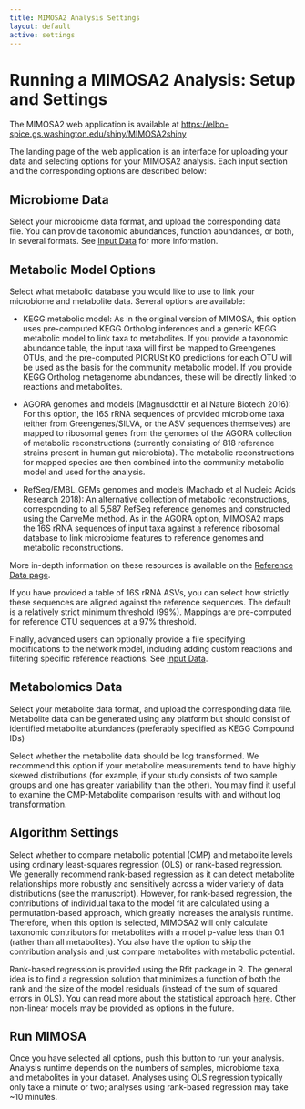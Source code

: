 ```yaml
---
title: MIMOSA2 Analysis Settings
layout: default
active: settings
---
```

# Running a MIMOSA2 Analysis: Setup and Settings

The MIMOSA2 web application is available at https://elbo-spice.gs.washington.edu/shiny/MIMOSA2shiny

The landing page of the web application is an interface for uploading your data and selecting options for your MIMOSA2 analysis. Each input section and the corresponding
options are described below:

## Microbiome Data
Select your microbiome data format, and upload the corresponding data file. You can provide taxonomic abundances, function abundances, or both, in several formats. 
See [Input Data](input.html) for more information.

## Metabolic Model Options
Select what metabolic database you would like to use to link your microbiome and metabolite data. Several options are available:

- KEGG metabolic model: As in the original version of MIMOSA, this option uses pre-computed KEGG Ortholog inferences 
and a generic KEGG metabolic model to link taxa to metabolites. If you provide a taxonomic abundance table, the input taxa will first be mapped to Greengenes OTUs, and the pre-computed PICRUSt KO predictions for each OTU will be used 
as the basis for the community metabolic model. 
If you provide KEGG Ortholog metagenome abundances, these will be directly linked to reactions and metabolites.

- AGORA genomes and models (Magnusdottir et al Nature Biotech 2016): For this option, the 16S rRNA sequences of provided microbiome taxa (either from Greengenes/SILVA, or the ASV sequences themselves) are mapped to 
ribosomal genes from the genomes of the AGORA collection of metabolic reconstructions (currently consisting of 818 reference strains present in human gut microbiota).
The metabolic reconstructions for mapped species are then combined into the community metabolic model and used for the analysis.

- RefSeq/EMBL_GEMs genomes and models (Machado et al Nucleic Acids Research 2018): An alternative collection of metabolic reconstructions, corresponding to 
all 5,587 RefSeq reference genomes and constructed using the CarveMe method. As in the AGORA option, MIMOSA2 maps the 16S rRNA sequences of input taxa 
against a reference ribosomal database to link microbiome features to reference genomes and metabolic reconstructions.

More in-depth information on these resources is available on the [Reference Data page](downloads.html). 

If you have provided a table of 16S rRNA ASVs, you can select how strictly these sequences are aligned against the reference sequences. The default is a relatively strict minimum threshold (99%). 
Mappings are pre-computed for reference OTU sequences at a 97% threshold.

Finally, advanced users can optionally provide a file specifying modifications to the network model, including adding custom reactions and filtering specific reference reactions. See [Input Data](input.html). 

## Metabolomics Data
Select your metabolite data format, and upload the corresponding data file. Metabolite data can be generated using any platform but should consist of identified metabolite abundances (preferably specified as KEGG Compound IDs)

Select whether the metabolite data should be log transformed. We recommend this option if your metabolite measurements tend to have highly skewed distributions (for example, if your study consists of two sample groups and one has greater variability than the other). 
You may find it useful to examine the CMP-Metabolite comparison results with and without log transformation.

## Algorithm Settings

Select whether to compare metabolic potential (CMP) and metabolite levels using ordinary least-squares regression (OLS) or rank-based regression. 
We generally recommend rank-based regression as it can detect metabolite relationships more robustly and sensitively across a wider variety of data distributions (see the manuscript). However, 
for rank-based regression, the contributions of individual taxa to the model fit are calculated using a permutation-based approach, which greatly increases the analysis runtime. Therefore, when this option is selected, 
MIMOSA2 will only calculate taxonomic contributors for metabolites with a model p-value less than 0.1 (rather than all metabolites). You also have the option to skip 
the contribution analysis and just compare metabolites with metabolic potential.
 
Rank-based regression is provided using the Rfit package in R. The general idea is to find a regression solution that minimizes a function of both the rank and the size of the model residuals (instead of the sum of squared errors in OLS). You can read more about the statistical approach [here](https://journal.r-project.org/archive/2012-2/RJournal_2012-2_Kloke+McKean.pdf). 
Other non-linear models may be provided as options in the future.

## Run MIMOSA
Once you have selected all options, push this button to run your analysis. Analysis runtime depends on the numbers of samples, microbiome taxa, and metabolites in your dataset. Analyses using OLS regression typically only take a minute or two; analyses using rank-based regression may take ~10 minutes.